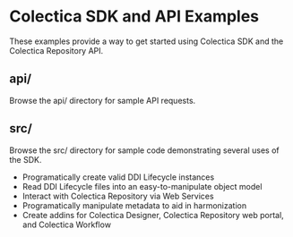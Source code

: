 # Colectica SDK and API Examples

These examples provide a way to get started using Colectica SDK and the Colectica Repository API.

## api/

Browse the api/ directory for sample API requests.

## src/

Browse the src/ directory for sample code demonstrating several uses of the SDK.

- Programatically create valid DDI Lifecycle instances
- Read DDI Lifecycle files into an easy-to-manipulate object model
- Interact with Colectica Repository via Web Services
- Programatically manipulate metadata to aid in harmonization
- Create addins for Colectica Designer, Colectica Repository web portal, and Colectica Workflow
